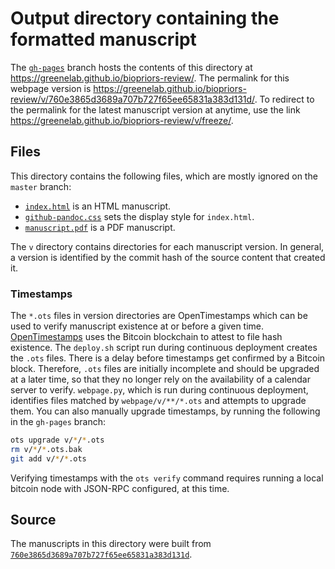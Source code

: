 # Output directory containing the formatted manuscript

The [`gh-pages`](https://github.com/greenelab/biopriors-review/tree/gh-pages) branch hosts the contents of this directory at https://greenelab.github.io/biopriors-review/.
The permalink for this webpage version is https://greenelab.github.io/biopriors-review/v/760e3865d3689a707b727f65ee65831a383d131d/.
To redirect to the permalink for the latest manuscript version at anytime, use the link https://greenelab.github.io/biopriors-review/v/freeze/.

## Files

This directory contains the following files, which are mostly ignored on the `master` branch:

+ [`index.html`](index.html) is an HTML manuscript.
+ [`github-pandoc.css`](github-pandoc.css) sets the display style for `index.html`.
+ [`manuscript.pdf`](manuscript.pdf) is a PDF manuscript.

The `v` directory contains directories for each manuscript version.
In general, a version is identified by the commit hash of the source content that created it.

### Timestamps

The `*.ots` files in version directories are OpenTimestamps which can be used to verify manuscript existence at or before a given time.
[OpenTimestamps](https://opentimestamps.org/) uses the Bitcoin blockchain to attest to file hash existence.
The `deploy.sh` script run during continuous deployment creates the `.ots` files.
There is a delay before timestamps get confirmed by a Bitcoin block.
Therefore, `.ots` files are initially incomplete and should be upgraded at a later time, so that they no longer rely on the availability of a calendar server to verify.
`webpage.py`, which is run during continuous deployment, identifies files matched by `webpage/v/**/*.ots` and attempts to upgrade them.
You can also manually upgrade timestamps, by running the following in the `gh-pages` branch:

```sh
ots upgrade v/*/*.ots
rm v/*/*.ots.bak
git add v/*/*.ots
```

Verifying timestamps with the `ots verify` command requires running a local bitcoin node with JSON-RPC configured, at this time.

## Source

The manuscripts in this directory were built from
[`760e3865d3689a707b727f65ee65831a383d131d`](https://github.com/greenelab/biopriors-review/commit/760e3865d3689a707b727f65ee65831a383d131d).
